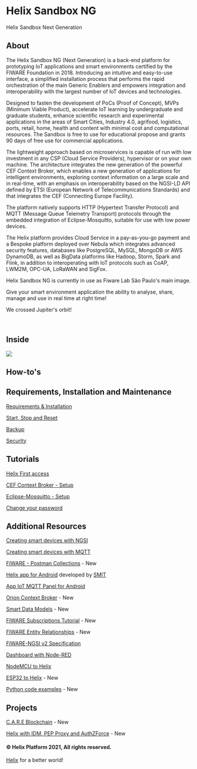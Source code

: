 # Helix Sandbox NG
Helix Sandbox Next Generation

## About

The Helix Sandbox NG (Next Generation) is a back-end platform for prototyping IoT applications and smart environments certified by the FIWARE Foundation in 2018. Introducing an intuitive and easy-to-use interface, a simplified installation process that performs the rapid orchestration of the main Generic Enablers and empowers integration and interoperability with the largest number of IoT devices and technologies.

Designed to fasten the development of PoCs (Proof of Concept), MVPs (Minimum Viable Product), accelerate IoT learning by undergraduate and graduate students, enhance scientific research and experimental applications in the areas of Smart Cities, Industry 4.0, agrifood, logistics, ports, retail, home, health and content with minimal cost and computational resources. The Sandbox is free to use for educational propose and grants 90 days of free use for commercial applications. 

The lightweight approach based on microservices is capable of run with low investment in any CSP (Cloud Service Providers), hypervisor or on your own machine. The architecture integrates the new generation of the powerful CEF Context Broker, which enables a new generation of applications for intelligent environments, exploring context information on a large scale and in real-time, with an emphasis on interoperability based on the NGSI-LD API defined by ETSI (European Network of Telecommunications Standards) and that integrates the CEF (Connecting Europe Facility).

The platform natively supports HTTP (Hypertext Transfer Protocol) and MQTT (Message Queue Telemetry Transport) protocols through the embedded integration of Eclipse-Mosquitto, suitable for use with low power devices.

The Helix platform provides Cloud Service in a pay-as-you-go payment and a Bespoke platform deployed over Nebula which integrates advanced security features, databases like PostgreSQL, MySQL, MongoDB or AWS DynamoDB, as well as BigData platforms like Hadoop, Storm, Spark and Flink, in addition to interoperating with IoT protocols such as CoAP, LWM2M, OPC-UA, LoRaWAN and SigFox.

Helix Sandbox NG is currently in use as Fiware Lab São Paulo's main image.

Give your smart environment application the ability to analyse, share, manage and use in real time at right time!

We crossed Jupiter's orbit!

<br>

## Inside 

<img src="https://github.com/Helix-Platform/Sandbox-NG/blob/master/images/helixsandbox_ng.png">

<br>

## How-to's

## Requirements, Installation and Maintenance
    
   <a href="docs/requirements.md">Requirements & Installation</a>
  
   <a href="docs/reset.md">Start, Stop and Reset</a>
   
   <a href="docs/backup.md">Backup</a>
   
   <a href="docs/security.md">Security</a>

## Tutorials

   <a href="docs/dashboard.md">Helix First access</a>
   
   <a href="docs/create_cef_context_broker.md">CEF Context Broker - Setup</a>
   
   <a href="docs/create_mqtt_broker.md">Eclipse-Mosquitto - Setup</a>
   
   <a href= "docs/change_password.md">Change your password</a>
         
## Additional Resources

   <a href="docs/helix_with_cef.md">Creating smart devices with NGSI</a>
   
   <a href="docs/helix_with_mqtt.md">Creating smart devices with MQTT</a> 
   
   <a href="https://www.postman.com/fiware/workspace/fiware-foundation-ev-s-public-workspace/folder/513743-f75eabf1-1a66-45ab-b4c5-47d3dc0696f9?ctx=documentation">FIWARE - Postman Collections</a> - New
   
   <a href="https://play.google.com/store/apps/details?id=br.net.smit.helix">Helix app for Android</a> developed by <a href="http://www.smit.net.br">SMIT</a>
   
   <a href="https://play.google.com/store/apps/details?id=snr.lab.iotmqttpanel.prod">App IoT MQTT Panel for Android</a>
  
   <a href="https://fiware-orion.readthedocs.io/en/master/index.html">Orion Context Broker</a> - New
   
   <a href="https://smartdatamodels.org/">Smart Data Models</a> - New
   
   <a href="https://github.com/Fiware/tutorials.Subscriptions">FIWARE Subscriptions Tutorial</a> - New
   
   <a href="https://documenter.getpostman.com/view/513743/fiware-entity-relationships/RVu8gSCh?version=latest">FIWARE Entity Relationships</a> - New
      
   <a href="http://telefonicaid.github.io/fiware-orion/api/v2/stable/">FIWARE-NGSI v2 Specification</a>  
   
   <a href="docs/helix_with_node-red.md">Dashboard with Node-RED</a>
  
   <a href="docs/helix_with_nodemcu.md"> NodeMCU to Helix</a> 
   
   <a href="docs/helix_with_esp32.md"> ESP32 to Helix</a> - New
   
   <a href="docs/helix_with_python.md">Python code examples</a> - New
   
## Projects
   
   <a href="https://github.com/matheus-maria/Blockchain">C.A.R.E Blockchain</a> - New
   
   <a href="https://github.com/felipe-mcunha/arquitetura-seguranca">Helix with IDM, PEP Proxy and AuthZForce</a> - New
   

#### © Helix Platform 2021, All rights reserved.
<a href="https://gethelix.org">Helix</a> for a better world! 
